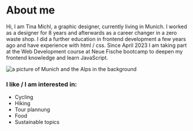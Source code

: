 # About me
Hi, I am Tina Michl, a graphic designer, currently living in Munich. I worked as a designer for 8 years and afterwards as a career changer in a zero waste shop. I did a further education in frontend development a few years ago and have experience with html / css. Since April 2023 I am taking part at the Web Development course at Neue Fische bootcamp to deepen my frontend knowledge and learn JavaScript.

![a picture of Munich and the Alps in the background](https://ballonfahren-alpen.de/wp-content/uploads/2014/04/ballonfahrt_m%C3%BCnchen-scaled.jpg)

### I like / I am interested in:
- Cycling
- Hiking
- Tour plannung
- Food
- Sustainable topics
